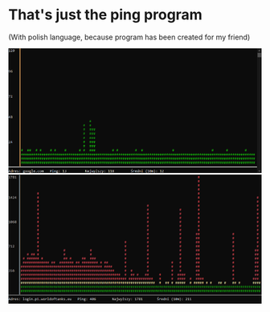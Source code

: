 # That's just the ping program
(With polish language, because program has been created for my friend)

<p align=center>
  <img alt="Working app screen" src=./img.png>
  <img alt="Working app screen" src=./img2.png>
</p>


